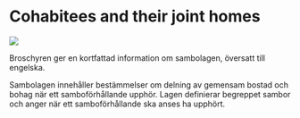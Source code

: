 # Cohabitees and their joint homes

![](/contentassets/f06fa7b0135149bd97828f7ef30f61ed/cohab-cover.jpg?width=150&quality=85)


Broschyren ger en kortfattad information om sambolagen, översatt till engelska.


Sambolagen innehåller bestämmelser om delning av gemensam bostad och bohag när ett samboförhållande upphör. Lagen definierar begreppet sambor och anger när ett samboförhållande ska anses ha upphört.
